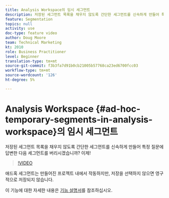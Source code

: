 ```yaml
---
title: Analysis Workspace의 임시 세그먼트
description: 저장된 세그먼트 목록을 채우지 않도록 간단한 세그먼트를 신속하게 만들어 특정 질문에 답변한 다음 세그먼트를 버리시겠습니까? 이제!
feature: Segmentation
topics: null
activity: use
doc-type: feature video
author: Doug Moore
team: Technical Marketing
kt: 2010
role: Business Practitioner
level: Beginner
translation-type: tm+mt
source-git-commit: f3b3fa7d91b0cb21005b57768ca23ed6700fcc03
workflow-type: tm+mt
source-wordcount: '126'
ht-degree: 5%

---
```



# Analysis Workspace {#ad-hoc-temporary-segments-in-analysis-workspace}의 임시 세그먼트

저장된 세그먼트 목록을 채우지 않도록 간단한 세그먼트를 신속하게 만들어 특정 질문에 답변한 다음 세그먼트를 버리시겠습니까? 이제!

>[!VIDEO](https://video.tv.adobe.com/v/23978/?quality=12)

애드혹 세그먼트는 만들어진 프로젝트 내에서 작동하지만, 저장을 선택하지 않으면 영구적으로 저장되지 않습니다.

이 기능에 대한 자세한 내용은 [기능 설명서](https://marketing.adobe.com/resources/help/en_US/analytics/analysis-workspace/t_freeform-project-segment.html)를 참조하십시오.
